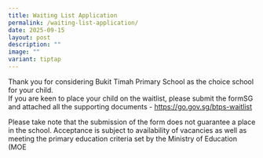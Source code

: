 ```yaml
---
title: Waiting List Application
permalink: /waiting-list-application/
date: 2025-09-15
layout: post
description: ""
image: ""
variant: tiptap
---
```

<p>Thank you for considering Bukit Timah Primary School as the choice school
for your child.
<br>If you are keen to place your child on the waitlist, please submit the
formSG and attached all the supporting documents - <a href="https://go.gov.sg/btps-waitlist" rel="noopener nofollow" target="_blank">https://go.gov.sg/btps-waitlist</a>
</p>
<p>Please take note that the submission of the form does not guarantee a
place in the school. Acceptance is subject to availability of vacancies
as well as meeting the primary education criteria set by the Ministry of
Education (MOE</p>